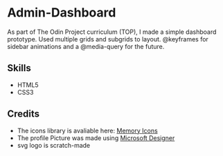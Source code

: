 # Admin-Dashboard
As part of The Odin Project curriculum (TOP), I made a simple dashboard prototype. Used multiple grids and subgrids to layout. @keyframes for sidebar animations and a @media-query for the future. 

## Skills
- HTML5
- CSS3

## Credits
- The icons library is avaliable here: <a href="https://pictogrammers.com/library/memory/" target="_blank">Memory Icons</a>
- The profile Picture was made using <a href="https://designer.microsoft.com/" target="_blank">Microsoft Designer</a>
- svg logo is scratch-made
